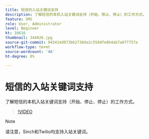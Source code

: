 ```yaml
---
title: 短信的入站关键词支持
description: 了解短信的本机入站关键词支持（开始、停止、停止）的工作方式。
feature: SMS
role: User, Administrator
level: Beginner
kt: 10616
thumbnail: 344026.jpg
source-git-commit: 943414d073b62730da2c559dfe8b4ab7a6f7757a
workflow-type: tm+mt
source-wordcount: '46'
ht-degree: 0%

---
```


# 短信的入站关键词支持

了解短信的本机入站关键词支持（开始、停止、停止）的工作方式。

>[!VIDEO](https://video.tv.adobe.com/v/344026?quality=12&learn=on)

>[!NOTE]
>
>请注意，Sinch和Twilio均支持入站关键词。
